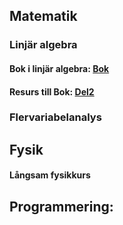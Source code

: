
## Matematik
###   Linjär algebra
####     Bok i linjär algebra: [Bok](cognitrap.github.io/bok.pdf)
####     Resurs till Bok: [Del2](cognitrap.github.io/Del2.pdf)

###   Flervariabelanalys




## Fysik
####    Långsam fysikkurs


## Programmering:
